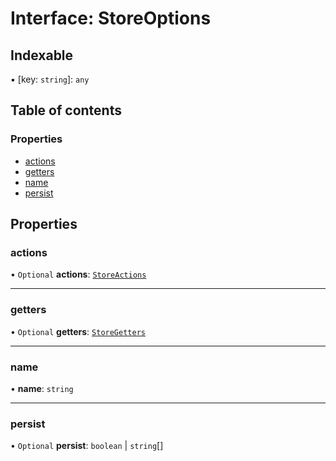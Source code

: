 # Interface: StoreOptions

## Indexable

▪ [key: `string`]: `any`

## Table of contents

### Properties

- [actions](StoreOptions.md#actions)
- [getters](StoreOptions.md#getters)
- [name](StoreOptions.md#name)
- [persist](StoreOptions.md#persist)

## Properties

### actions

• `Optional` **actions**: [`StoreActions`](../README.md#storeactions)

___

### getters

• `Optional` **getters**: [`StoreGetters`](../README.md#storegetters)

___

### name

• **name**: `string`

___

### persist

• `Optional` **persist**: `boolean` \| `string`[]
